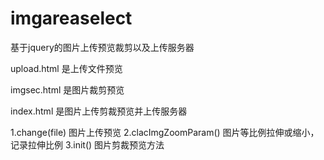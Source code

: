 imgareaselect
=============

基于jquery的图片上传预览裁剪以及上传服务器


upload.html 是上传文件预览

imgsec.html 是图片裁剪预览


index.html 是图片上传剪裁预览并上传服务器
 
 1.change(file) 图片上传预览
 2.clacImgZoomParam() 图片等比例拉伸或缩小，记录拉伸比例
 3.init()  图片剪裁预览方法
